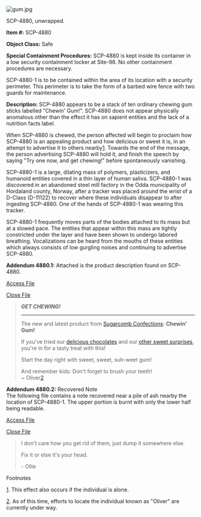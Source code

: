 ![gum.jpg](http://scp-wiki.wdfiles.com/local--files/scp-4880/gum.jpg)

SCP-4880, unwrapped.

**Item #:** SCP-4880

**Object Class:** Safe

**Special Containment Procedures:** SCP-4880 is kept inside its container in a low security containment locker at Site-98. No other containment procedures are necessary.

SCP-4880-1 is to be contained within the area of its location with a security perimeter. This perimeter is to take the form of a barbed wire fence with two guards for maintenance.

**Description:** SCP-4880 appears to be a stack of ten ordinary chewing gum sticks labelled "Chewin' Gum!". SCP-4880 does not appear physically anomalous other than the effect it has on sapient entities and the lack of a nutrition facts label.

When SCP-4880 is chewed, the person affected will begin to proclaim how SCP-4880 is an appealing product and how delicious or sweet it is, in an attempt to advertise it to others nearby[1](javascript:;). Towards the end of the message, the person advertising SCP-4880 will hold it, and finish the speech by saying "Try one now, and get chewing!" before spontaneously vanishing.

SCP-4880-1 is a large, dilating mass of polymers, plasticizers, and humanoid entities covered in a thin layer of human saliva. SCP-4880-1 was discovered in an abandoned steel mill factory in the Odda municipality of Hordaland county, Norway, after a tracker was placed around the wrist of a D-Class (D-11122) to recover where these individuals disappear to after ingesting SCP-4880. One of the hands of SCP-4880-1 was wearing this tracker.

SCP-4880-1 frequently moves parts of the bodies attached to its mass but at a slowed pace. The entities that appear within this mass are tightly constricted under the layer and have been shown to undergo labored breathing. Vocalizations can be heard from the mouths of these entities which always consists of low gurgling noises and continuing to advertise SCP-4880.

**Addendum 4880.1:** Attached is the product description found on SCP-4880.

[Access File](javascript:;)

[Close File](javascript:;)

> **_GET CHEWING!_**
> 
> * * *
> 
> The new and latest product from [Sugarcomb Confections](/scp-1921): **Chewin' Gum!**
> 
> If you've tried our [delicious chocolates](/scp-643) and our [other sweet surprises](/scp-1517), you're in for a tasty treat with this!
> 
> Start the day right with sweet, sweet, suh-weet gum!
> 
> And remember kids: Don't forget to brush your teeth!  
> ~ Oliver[2](javascript:;)

**Addendum 4880.2:** Recovered Note  
The following file contains a note recovered near a pile of ash nearby the location of SCP-4880-1. The upper portion is burnt with only the lower half being readable.

[Access File](javascript:;)

[Close File](javascript:;)

> I don't care how you get rid of them, just dump it somewhere else.
> 
> Fix it or else it's your head.
> 
> \- Ollie

Footnotes

[1](javascript:;). This effect also occurs if the individual is alone.

[2](javascript:;). As of this time, efforts to locate the individual known as "Oliver" are currently under way.